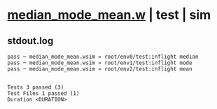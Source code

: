 # [median_mode_mean.w](../../../../../../examples/tests/sdk_tests/math/median_mode_mean.w) | test | sim

## stdout.log
```log
pass ─ median_mode_mean.wsim » root/env0/test:inflight median
pass ─ median_mode_mean.wsim » root/env1/test:inflight mode  
pass ─ median_mode_mean.wsim » root/env2/test:inflight mean  
 
 
Tests 3 passed (3)
Test Files 1 passed (1)
Duration <DURATION>
```

